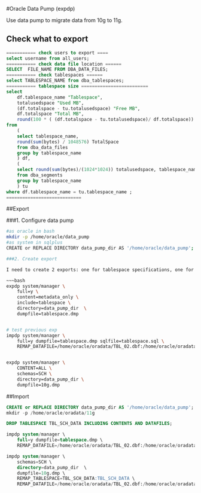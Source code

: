 
#Oracle Data Pump (expdp)

Use data pump to migrate data from 10g to 11g.

## Check what to export

~~~sql
=========== check users to export ====
select username from all_users;
=========== check data file location ======
SELECT  FILE_NAME FROM DBA_DATA_FILES;
=========== check tablespaces ======
select TABLESPACE_NAME from dba_tablespaces;
=========== tablespace size =========================
select
    df.tablespace_name "Tablespace",
    totalusedspace "Used MB",
    (df.totalspace - tu.totalusedspace) "Free MB",
    df.totalspace "Total MB",
    round(100 * ( (df.totalspace - tu.totalusedspace)/ df.totalspace)) "Pct. Free"
from
    (
    select tablespace_name,
    round(sum(bytes) / 1048576) TotalSpace
    from dba_data_files
    group by tablespace_name
    ) df,
    (
    select round(sum(bytes)/(1024*1024)) totalusedspace, tablespace_name
    from dba_segments
    group by tablespace_name
    ) tu
where df.tablespace_name = tu.tablespace_name ;
============================
~~~

##Export

###1. Configure data pump
~~~bash
#as oracle in bash
mkdir -p /home/oracle/data_pump
#as system in sqlplus
CREATE or REPLACE DIRECTORY data_pump_dir AS '/home/oracle/data_pump';

###2. Create export

I need to create 2 exports: one for tablespace specifications, one for schemas

~~~bash
expdp system/manager \
    full=y \
    content=metadata_only \
    include=tablespace \
    directory=data_pump_dir  \
    dumpfile=tablespace.dmp


# test previous exp
impdp system/manager \
    full=y dumpfile=tablespace.dmp sqlfile=tablespace.sql \
    REMAP_DATAFILE=/home/oracle/oradata/TBL_02.dbf:/home/oracle/oradata/11g/TBL_01.dbf


expdp system/manager \
    CONTENT=ALL \
    schemas=SCH \
    directory=data_pump_dir \
    dumpfile=10g.dmp
~~~~

##Import

~~~sql
CREATE or REPLACE DIRECTORY data_pump_dir AS '/home/oracle/data_pump';
mkdir -p /home/oracle/oradata/11g

DROP TABLESPACE TBL_SCH_DATA INCLUDING CONTENTS AND DATAFILES;

impdp system/manager \
    full=y dumpfile=tablespace.dmp \
    REMAP_DATAFILE=/home/oracle/oradata/TBL_02.dbf:/home/oracle/oradata/11g/TBL_01.dbf

impdp system/manager \
    schemas=SCH \
    directory=data_pump_dir  \
    dumpfile=10g.dmp \
    REMAP_TABLESPACE=TBL_SCH_DATA:TBL_SCH_DATA \
    REMAP_DATAFILE=/home/oracle/oradata/TBL_02.dbf:/home/oracle/oradata/11g/TBL_01.dbf
~~~